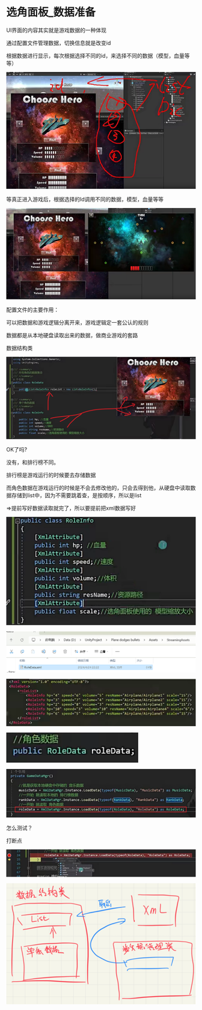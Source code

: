 # 选角面板_数据准备

UI界面的内容其实就是游戏数据的一种体现

通过配置文件管理数据，切换信息就是改变id

根据数据进行显示，每次根据选择不同的id，来选择不同的数据（模型，血量等等）

![e7c03bc89b9eb2d9d253c7f35b6d8591.png](image/e7c03bc89b9eb2d9d253c7f35b6d8591.png)

等真正进入游戏后，根据选择的Id调用不同的数据，模型，血量等等

![75e8947e5cdbff8a2e88a651e34f7dcf.png](image/75e8947e5cdbff8a2e88a651e34f7dcf.png)

配置文件的主要作用：

可以把数据和游戏逻辑分离开来，游戏逻辑定一套公认的规则

数据都是从本地硬盘读取出来的数据，做商业游戏的套路

数据结构类

![63a062aec384352aa1bb345eab2bb9c3.png](image/63a062aec384352aa1bb345eab2bb9c3.png)

OK了吗?

没有，和排行榜不同。

排行榜是游戏运行的时候要去存储数据

而角色数据在游戏运行的时候是不会去修改他的，只会去得到他，从硬盘中读取数据存储到list中，因为不需要跳着查，是按顺序，所以是list

=>提前写好数据读取就完了，所以要提前把xml数据写好

![193103f74c00cf67d045c7b53e7273bb.png](image/193103f74c00cf67d045c7b53e7273bb.png)

![fee7d6562f67b34d54b6747e8a25de8e.png](image/fee7d6562f67b34d54b6747e8a25de8e.png)

![80f4177f43d005e77c0be1a083b7a48f.png](image/80f4177f43d005e77c0be1a083b7a48f.png)

![64596014e4c521cf2ff5d09d66a7c5ba.png](image/64596014e4c521cf2ff5d09d66a7c5ba.png)

![ebbd947b93ddbaa51c6b154aeaa1f124.png](image/ebbd947b93ddbaa51c6b154aeaa1f124.png)

怎么测试？

打断点

![72fe251400695bcf5d142da481c49ad2.png](image/72fe251400695bcf5d142da481c49ad2.png)

![610ba1038363486bf200fdecbdb20de1.png](image/610ba1038363486bf200fdecbdb20de1.png)
